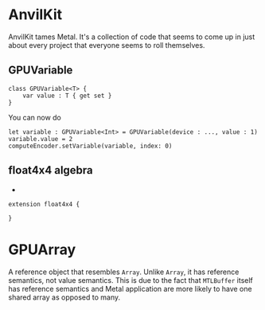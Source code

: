 # AnvilKit
AnvilKit tames Metal. It's a collection of code that seems to come up in just about every project that everyone seems to roll themselves.

## GPUVariable

```
class GPUVariable<T> {
    var value : T { get set }
}

```

You can now do

```
let variable : GPUVariable<Int> = GPUVariable(device : ..., value : 1)
variable.value = 2
computeEncoder.setVariable(variable, index: 0)
```

## float4x4 algebra
* 
```
extension float4x4 {
	
}
```



# GPUArray

A reference object that resembles `Array`. Unlike `Array`, it has reference semantics, not value semantics. This is due to the fact that `MTLBuffer` itself has reference semantics and Metal application are more likely to have one shared array as opposed to many. 




